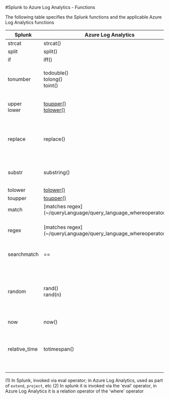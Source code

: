 #Splunk to Azure Log Analytics - Functions  

The following table specifies the Splunk functions and the applicable Azure Log Analytics functions

|Splunk | Azure Log Analytics |Comment
|---|---|---
|strcat | strcat()| (1)
|split  | split() | (1)
|if     | iff()   | (1)
|tonumber | <ul style="list-style-type: none; padding: 0;"><li>todouble()</li><li>tolong()</li><li>toint()</li></ul> | (1)
|<ul style="list-style-type: none; padding: 0;"><li>upper</li><li>lower</li></ul> | <ul style="list-style-type: none; padding: 0;"><li>[toupper()](~/queryLanguage/query_language_toupperfunction.md)</li><li>[tolower()](~/queryLanguage/query_language_tolowerfunction.md)</li></ul>|(1)
| replace | replace() | (1), also note that while replace() takes three parameters in both Splunk and Azure Log Analytics, the parameters are different
| substr | substring() | (1), also note that Splunk uses 1-based indices, Azure Log Analytics notes 0-based indices
| tolower |  [tolower()](~/queryLanguage/query_language_tolowerfunction.md)| (1)  
| toupper | [toupper()](~/queryLanguage/query_language_toupperfunction.md) | (1)  
| match | [matches regex] (~/queryLanguage/query_language_whereoperator.md) |  (2)  
| regex | [matches regex] (~/queryLanguage/query_language_whereoperator.md) | technically in Splunk regex is an operator, in Azure Log Analytics it's a relational operator
| searchmatch | == | in splunk searchmatch allows searching for the exact string
| random | <ul style="list-style-type: none; padding: 0;"><li>rand()</li><li>rand(n)</li></ul> | Splunk's function returns a number from zero to 2<sup>31</sup>-1. Azure Log Analytics' returns a number between 0.0 and 1.0, or if a parameter provided, between 0 and n-1.
| now | now() | (1)
| relative_time | totimespan() | (1). In Azure Log Analytics, Splunk's equivalent of relative_time(datetimeVal, offsetVal) is datetimeVal + totimespan(offsetVal). For example, `search | eval n=relative_time(now(), "-1d@d")` becomes ` ...  | extend myTime = now() - totimespan("1d")`

(1) In Splunk, invoked via eval operator; in Azure Log Analytics, used as part of `extend`, `project`, etc
(2) In splunk it is invoked via the 'eval' operator, in Azure Log Analytics it is a relation operator of the 'where' operator